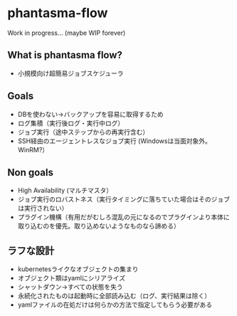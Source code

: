 # phantasma-flow

Work in progress... (maybe WIP forever)

## What is phantasma flow?

* 小規模向け超簡易ジョブスケジューラ

## Goals

* DBを使わない→バックアップを容易に取得するため
* ログ集積（実行後ログ・実行中ログ）
* ジョブ実行（途中ステップからの再実行含む）
* SSH経由のエージェントレスなジョブ実行 (Windowsは当面対象外。WinRM?）

## Non goals

* High Availability (マルチマスタ）
* ジョブ実行のロバストネス（実行タイミングに落ちていた場合はそのジョブは実行されない）
* プラグイン機構（有用だがむしろ混乱の元になるのでプラグインより本体に取り込むのを優先。取り込めないようなものなら諦める）

## ラフな設計

* kubernetesライクなオブジェクトの集まり
* オブジェクト類はyamlにシリアライズ
* シャットダウン→すべての状態を失う
* 永続化されたものは起動時に全部読み込む（ログ、実行結果は除く）
* yamlファイルの在処だけは何らかの方法で指定してもらう必要がある